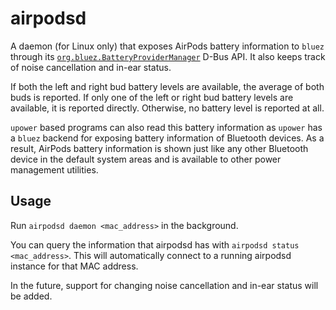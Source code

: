 # airpodsd
A daemon (for Linux only) that exposes AirPods battery information to `bluez` through its [`org.bluez.BatteryProviderManager`](https://github.com/bluez/bluez/blob/master/doc/org.bluez.BatteryProviderManager.rst) D-Bus API. It also keeps track of noise cancellation and in-ear status.

If both the left and right bud battery levels are available, the average of both buds is reported. If only one of the left or right bud battery levels are available, it is reported directly. Otherwise, no battery level is reported at all.

`upower` based programs can also read this battery information as `upower` has a `bluez` backend for exposing battery information of Bluetooth devices.
As a result, AirPods battery information is shown just like any other Bluetooth device in the default system areas and is available to other power management utilities.

## Usage
Run `airpodsd daemon <mac_address>` in the background.

You can query the information that airpodsd has with `airpodsd status <mac_address>`.
This will automatically connect to a running airpodsd instance for that MAC address.

In the future, support for changing noise cancellation and in-ear status will be added.
